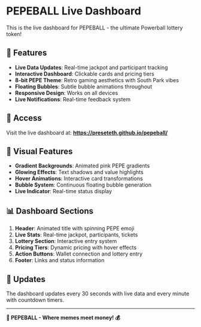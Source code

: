 # PEPEBALL Live Dashboard

This is the live dashboard for PEPEBALL - the ultimate Powerball lottery token!

## 🎰 Features

- **Live Data Updates**: Real-time jackpot and participant tracking
- **Interactive Dashboard**: Clickable cards and pricing tiers
- **8-bit PEPE Theme**: Retro gaming aesthetics with South Park vibes
- **Floating Bubbles**: Subtle bubble animations throughout
- **Responsive Design**: Works on all devices
- **Live Notifications**: Real-time feedback system

## 🚀 Access

Visit the live dashboard at: **https://preseteth.github.io/pepeball/**

## 🎨 Visual Features

- **Gradient Backgrounds**: Animated pink PEPE gradients
- **Glowing Effects**: Text shadows and value highlights
- **Hover Animations**: Interactive card transformations
- **Bubble System**: Continuous floating bubble generation
- **Live Indicator**: Real-time status display

## 📊 Dashboard Sections

1. **Header**: Animated title with spinning PEPE emoji
2. **Live Stats**: Real-time jackpot, participants, tickets
3. **Lottery Section**: Interactive entry system
4. **Pricing Tiers**: Dynamic pricing with hover effects
5. **Action Buttons**: Wallet connection and lottery entry
6. **Footer**: Links and status information

## 🔄 Updates

The dashboard updates every 30 seconds with live data and every minute with countdown timers.

---

**🐸 PEPEBALL - Where memes meet money! 💰**
